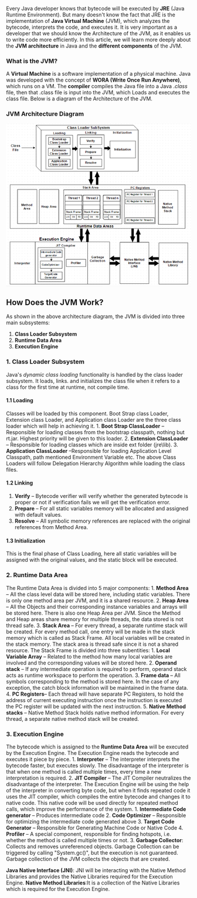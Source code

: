 
Every Java developer knows that bytecode will be executed by **JRE** (Java Runtime Environment). But many doesn't know the fact that JRE is the implementation of **Java Virtual Machine** (JVM), which analyzes the bytecode, interprets the code, and executes it. It is very important as a developer that we should know the Architecture of the JVM, as it enables us to write code more efficiently. In this article, we will learn more deeply about the **JVM architecture** in Java and the **different components** of the JVM.

### What is the JVM?
A **Virtual Machine** is a software implementation of a physical machine. Java was developed with the concept of **WORA (Write Once Run Anywhere)**, which runs on a VM. The **compiler** compiles the Java file into a Java .*class* file, then that .class file is input into the JVM, which Loads and executes the class file. Below is a diagram of the Architecture of the JVM.

### JVM Architecture Diagram
![JVM-Architecture diagram](/_image/java/JVM-Architecture.png)

## How Does the JVM Work?
As shown in the above architecture diagram, the JVM is divided into three main subsystems:
1. **Class Loader Subsystem**
2. **Runtime Data Area**
3. **Execution Engine**

### 1. Class Loader Subsystem
Java's *dynamic class loading* functionality is handled by the class loader subsystem. It loads, links. and initializes the class file when it refers to a class for the first time at runtime, not compile time. 
#### 1.1 Loading
Classes will be loaded by this component. Boot Strap class Loader, Extension class Loader, and Application class Loader are the three class loader which will help in achieving it.
        1. **Boot Strap ClassLoader** – Responsible for loading classes from the bootstrap classpath, nothing but rt.jar. Highest priority will be given to this loader.
        2. **Extension ClassLoader** – Responsible for loading classes which are inside ext folder (jre\lib).
        3. **Application ClassLoader** –Responsible for loading Application Level Classpath, path mentioned Environment Variable etc.
The above Class Loaders will follow Delegation Hierarchy Algorithm while loading the class files.
#### 1.2 Linking
  1. **Verify** – Bytecode verifier will verify whether the generated bytecode is proper or not if verification fails we will get the verification error.
  2. **Prepare** – For all static variables memory will be allocated and assigned with default values.
  3. **Resolve** – All symbolic memory references are replaced with the original references from Method Area.

#### 1.3 Initialization
This is the final phase of Class Loading, here all static variables will be assigned with the original values, and the static block will be executed.

### 2. Runtime Data Area

The Runtime Data Area is divided into 5 major components:
    1. **Method Area** – All the class level data will be stored here, including static variables. There is only one method area per JVM, and it is a shared resource.
    2. **Heap Area** – All the Objects and their corresponding instance variables and arrays will be stored here. There is also one Heap Area per JVM. Since the Method and Heap areas share memory for multiple threads, the data stored is not thread safe.
    3. **Stack Area** – For every thread, a separate runtime stack will be created. For every method call, one entry will be made in the stack memory which is called as Stack Frame. All local variables will be created in the stack memory. The stack area is thread safe since it is not a shared resource. The Stack Frame is divided into three subentities:
        1. **Local Variable Array** – Related to the method how many local variables are involved and the corresponding values will be stored here.
        2. **Operand stack** – If any intermediate operation is required to perform, operand stack acts as runtime workspace to perform the operation.
        3. **Frame data** – All symbols corresponding to the method is stored here. In the case of any exception, the catch block information will be maintained in the frame data.
    4. **PC Registers**– Each thread will have separate PC Registers, to hold the address of current executing instruction once the instruction is executed the PC register will be updated with the next instruction.
    5. **Native Method stacks** – Native Method Stack holds native method information. For every thread, a separate native method stack will be created.

### 3. Execution Engine

The bytecode which is assigned to the **Runtime Data Area** will be executed by the Execution Engine. The Execution Engine reads the bytecode and executes it piece by piece.
    1. **Interpreter** – The interpreter interprets the bytecode faster, but executes slowly. The disadvantage of the interpreter is that when one method is called multiple times, every time a new interpretation is required.
    2. **JIT Compiler** – The JIT Compiler neutralizes the disadvantage of the interpreter. The Execution Engine will be using the help of the interpreter in converting byte code, but when it finds repeated code it uses the JIT compiler, which compiles the entire bytecode and changes it to native code. This native code will be used directly for repeated method calls, which improve the performance of the system.
        1. **Intermediate Code generator** – Produces intermediate code
        2. **Code Optimizer** – Responsible for optimizing the intermediate code generated above
        3. **Target Code Generator** – Responsible for Generating Machine Code or Native Code
        4. **Profiler** – A special component, responsible for finding hotspots, i.e. whether the method is called multiple times or not.
    3. **Garbage Collector**: Collects and removes unreferenced objects. Garbage Collection can be triggered by calling "System.gc()", but the execution is not guaranteed. Garbage collection of the JVM collects the objects that are created.

**Java Native Interface (JNI)**: JNI will be interacting with the Native Method Libraries and provides the Native Libraries required for the Execution Engine.
**Native Method Libraries**:It is a collection of the Native Libraries which is required for the Execution Engine.

